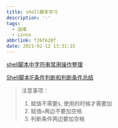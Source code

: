 ```yaml
---
title: shell脚本学习
description: '-'
tags:
  - 运维
  - Linux
abbrlink: f26f620f
date: 2021-02-12 13:31:15
---
```




[shell脚本中字符串常用操作整理](https://blog.csdn.net/u012949658/article/details/62431932?utm_medium=distribute.pc_relevant.none-task-blog-BlogCommendFromMachineLearnPai2-2.control&depth_1-utm_source=distribute.pc_relevant.none-task-blog-BlogCommendFromMachineLearnPai2-2.control)



[Shell脚本IF条件判断和判断条件总结](https://www.jb51.net/article/56553.htm)





> 注意事项：
>
> 1. 赋值不需要`$`, 使用的时候才需要加
> 2. 赋值`=`两边不要加空格
> 3. 判断条件两边要加空格